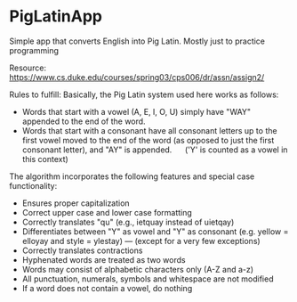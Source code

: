 # PigLatinApp
Simple app that converts English into Pig Latin. Mostly just to practice programming

Resource:
https://www.cs.duke.edu/courses/spring03/cps006/dr/assn/assign2/

Rules to fulfill:
Basically, the Pig Latin system used here works as follows:
 - Words that start with a vowel (A, E, I, O, U) simply have "WAY" appended to the end of the word.
 - Words that start with a consonant have all consonant letters up to the first vowel moved to the end of the word (as opposed to just the    first consonant letter), and "AY" is appended.      ('Y' is counted as a vowel in this context)
 
 The algorithm incorporates the following features and special case functionality:  
 - Ensures proper capitalization  
 - Correct upper case and lower case formatting  
 - Correctly translates "qu" (e.g., ietquay instead of uietqay)  
 - Differentiates between "Y" as vowel and "Y" as consonant (e.g. yellow = elloyay and style = ylestay) — (except for a very few              exceptions)  
 - Correctly translates contractions  
 - Hyphenated words are treated as two words  
 - Words may consist of alphabetic characters only (A-Z and a-z)  
 - All punctuation, numerals, symbols and whitespace are not modified
 - If a word does not contain a vowel, do nothing
